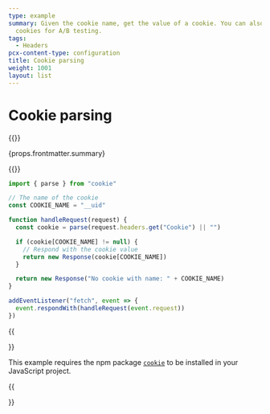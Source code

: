 ```yaml
---
type: example
summary: Given the cookie name, get the value of a cookie. You can also use
  cookies for A/B testing.
tags:
  - Headers
pcx-content-type: configuration
title: Cookie parsing
weight: 1001
layout: list
---
```


# Cookie parsing

{{<content-column>}}
  <p>{props.frontmatter.summary}</p>
{{</content-column>}}

```js
import { parse } from "cookie"

// The name of the cookie
const COOKIE_NAME = "__uid"

function handleRequest(request) {
  const cookie = parse(request.headers.get("Cookie") || "")

  if (cookie[COOKIE_NAME] != null) {
    // Respond with the cookie value
    return new Response(cookie[COOKIE_NAME])
  }

  return new Response("No cookie with name: " + COOKIE_NAME)
}

addEventListener("fetch", event => {
  event.respondWith(handleRequest(event.request))
})
```

{{<Aside type="note" header="External dependencies">}}

This example requires the npm package [`cookie`](https://www.npmjs.com/package/cookie) to be installed in your JavaScript project.

{{</Aside>}}

